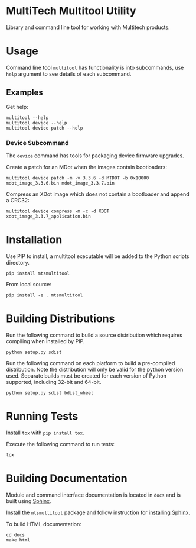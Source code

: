 # MultiTech Multitool Utility

Library and command line tool for working with Multitech products.

# Usage

Command line tool `multitool` has functionality is into subcommands, use `help` argument to see details of each subcommand.

## Examples

Get help:
```
multitool --help
multitool device --help
multitool device patch --help
```

### Device Subcommand

The `device` command has tools for packaging device firmware upgrades.

Create a patch for an MDot when the images contain bootloaders:
```
multitool device patch -m -v 3.3.6 -d MTDOT -b 0x10000 mdot_image_3.3.6.bin mdot_image_3.3.7.bin
```

Compress an XDot image which does not contain a bootloader and append a CRC32:
```
multitool device compress -m -c -d XDOT xdot_image_3.3.7_application.bin
```

# Installation 
Use PIP to install, a multitool executable will be added to the Python scripts directory.

```
pip install mtsmultitool
```

[//]: # (End long description)

From local source:
```
pip install -e . mtsmultitool
```

# Building Distributions

Run the following command to build a source distribution which requires compiling when installed by PIP.

```
python setup.py sdist
```

Run the following command on each platform to build a pre-compiled distribution.  Note the distribution will only be
valid for the python version used.  Separate builds must be created for each version of Python supported, including
32-bit and 64-bit.

```
python setup.py sdist bdist_wheel
```

# Running Tests

Install `tox` with `pip install tox`.

Execute the following command to run tests:
```
tox
```

# Building Documentation

Module and command interface documentation is located in `docs` and is built using [Sphinx](https://www.sphinx-doc.org/en/master/index.html).

Install the `mtsmultitool` package and follow instruction for [installing Sphinx](https://www.sphinx-doc.org/en/master/usage/installation.html).

To build HTML documentation:
```
cd docs
make html
```
